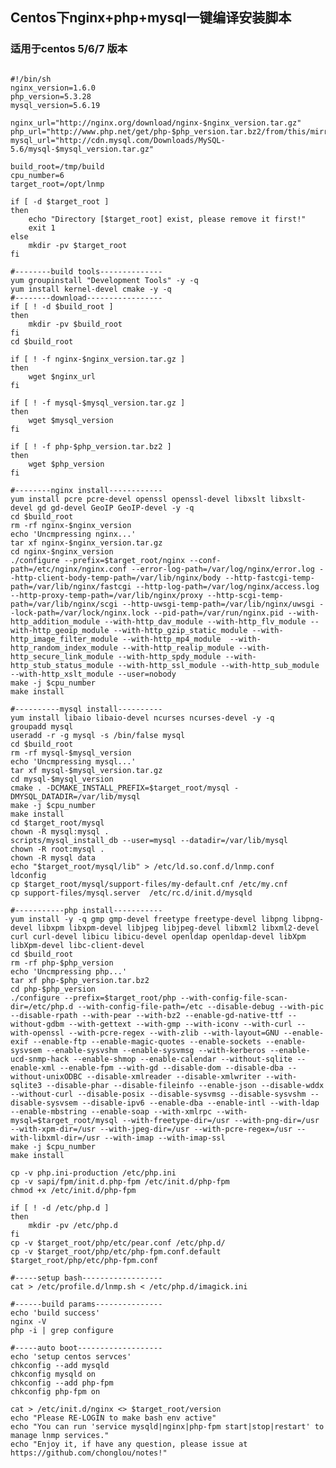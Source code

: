 Centos下nginx+php+mysql一键编译安装脚本
---------------------------------------
### 适用于centos 5/6/7 版本
<pre><code>
#!/bin/sh
nginx_version=1.6.0
php_version=5.3.28
mysql_version=5.6.19

nginx_url="http://nginx.org/download/nginx-$nginx_version.tar.gz"
php_url="http://www.php.net/get/php-$php_version.tar.bz2/from/this/mirror"
mysql_url="http://cdn.mysql.com/Downloads/MySQL-5.6/mysql-$mysql_version.tar.gz"

build_root=/tmp/build
cpu_number=6
target_root=/opt/lnmp

if [ -d $target_root ]
then
	echo "Directory [$target_root] exist, please remove it first!"
	exit 1
else
	mkdir -pv $target_root
fi

#--------build tools--------------
yum groupinstall "Development Tools" -y -q
yum install kernel-devel cmake -y -q
#--------download-----------------
if [ ! -d $build_root ]
then
	mkdir -pv $build_root
fi
cd $build_root

if [ ! -f nginx-$nginx_version.tar.gz ]
then
	wget $nginx_url
fi

if [ ! -f mysql-$mysql_version.tar.gz ]
then
	wget $mysql_version
fi

if [ ! -f php-$php_version.tar.bz2 ]
then
	wget $php_version
fi

#--------nginx install------------
yum install pcre pcre-devel openssl openssl-devel libxslt libxslt-devel gd gd-devel GeoIP GeoIP-devel -y -q
cd $build_root
rm -rf nginx-$nginx_version
echo 'Uncmpressing nginx...'
tar xf nginx-$nginx_version.tar.gz
cd nginx-$nginx_version
./configure --prefix=$target_root/nginx --conf-path=/etc/nginx/nginx.conf --error-log-path=/var/log/nginx/error.log --http-client-body-temp-path=/var/lib/nginx/body --http-fastcgi-temp-path=/var/lib/nginx/fastcgi --http-log-path=/var/log/nginx/access.log --http-proxy-temp-path=/var/lib/nginx/proxy --http-scgi-temp-path=/var/lib/nginx/scgi --http-uwsgi-temp-path=/var/lib/nginx/uwsgi --lock-path=/var/lock/nginx.lock --pid-path=/var/run/nginx.pid --with-http_addition_module --with-http_dav_module --with-http_flv_module --with-http_geoip_module --with-http_gzip_static_module --with-http_image_filter_module --with-http_mp4_module  --with-http_random_index_module --with-http_realip_module --with-http_secure_link_module --with-http_spdy_module --with-http_stub_status_module --with-http_ssl_module --with-http_sub_module --with-http_xslt_module --user=nobody
make -j $cpu_number
make install

#----------mysql install----------
yum install libaio libaio-devel ncurses ncurses-devel -y -q
groupadd mysql
useradd -r -g mysql -s /bin/false mysql
cd $build_root
rm -rf mysql-$mysql_version
echo 'Uncmpressing mysql...'
tar xf mysql-$mysql_version.tar.gz
cd mysql-$mysql_version
cmake . -DCMAKE_INSTALL_PREFIX=$target_root/mysql -DMYSQL_DATADIR=/var/lib/mysql
make -j $cpu_number
make install
cd $target_root/mysql
chown -R mysql:mysql .
scripts/mysql_install_db --user=mysql --datadir=/var/lib/mysql
chown -R root:mysql .
chown -R mysql data
echo "$target_root/mysql/lib" > /etc/ld.so.conf.d/lnmp.conf
ldconfig
cp $target_root/mysql/support-files/my-default.cnf /etc/my.cnf
cp support-files/mysql.server  /etc/rc.d/init.d/mysqld

#-----------php install-----------
yum install -y -q gmp gmp-devel freetype freetype-devel libpng libpng-devel libxpm libxpm-devel libjpeg libjpeg-devel libxml2 libxml2-devel curl curl-devel libicu libicu-devel openldap openldap-devel libXpm libXpm-devel libc-client-devel
cd $build_root
rm -rf php-$php_version
echo 'Uncmpressing php...'
tar xf php-$php_version.tar.bz2
cd php-$php_version
./configure --prefix=$target_root/php --with-config-file-scan-dir=/etc/php.d --with-config-file-path=/etc --disable-debug --with-pic --disable-rpath --with-pear --with-bz2 --enable-gd-native-ttf --without-gdbm --with-gettext --with-gmp --with-iconv --with-curl --with-openssl --with-pcre-regex --with-zlib --with-layout=GNU --enable-exif --enable-ftp --enable-magic-quotes --enable-sockets --enable-sysvsem --enable-sysvshm --enable-sysvmsg --with-kerberos --enable-ucd-snmp-hack --enable-shmop --enable-calendar --without-sqlite --enable-xml --enable-fpm --with-gd --disable-dom --disable-dba --without-unixODBC --disable-xmlreader --disable-xmlwriter --with-sqlite3 --disable-phar --disable-fileinfo --enable-json --disable-wddx --without-curl --disable-posix --disable-sysvmsg --disable-sysvshm --disable-sysvsem --disable-ipv6 --enable-dba --enable-intl --with-ldap --enable-mbstring --enable-soap --with-xmlrpc --with-mysql=$target_root/mysql --with-freetype-dir=/usr --with-png-dir=/usr --with-xpm-dir=/usr --with-jpeg-dir=/usr --with-pcre-regex=/usr --with-libxml-dir=/usr --with-imap --with-imap-ssl
make -j $cpu_number
make install

cp -v php.ini-production /etc/php.ini
cp -v sapi/fpm/init.d.php-fpm /etc/init.d/php-fpm
chmod +x /etc/init.d/php-fpm

if [ ! -d /etc/php.d ]
then
	mkdir -pv /etc/php.d
fi
cp -v $target_root/php/etc/pear.conf /etc/php.d/
cp -v $target_root/php/etc/php-fpm.conf.default $target_root/php/etc/php-fpm.conf

#-----setup bash------------------
cat > /etc/profile.d/lnmp.sh <<EOF
LNMP=$target_root
PATH=\$LNMP/nginx/sbin:\$LNMP/mysql/bin:\$LNMP/php/bin:\$PATH
export LNMP PATH
EOF
chmod 755 /etc/profile.d/lnmp.sh
. /etc/profile.d/lnmp.sh


#------install php plugins--------
pecl channel-update pecl.php.net

#install imagemagick
yum install -y -q ImageMagick ImageMagick-devel 
pecl install imagick
echo "extension=imagick.so" > /etc/php.d/imagick.ini

#------build params---------------
echo 'build success'
nginx -V
php -i | grep configure

#-----auto boot-------------------
echo 'setup centos servces'
chkconfig --add mysqld
chkconfig mysqld on
chkconfig --add php-fpm
chkconfig php-fpm on

cat > /etc/init.d/nginx <<EOF
#!/bin/sh
# chkconfig: - 85 15
# description: nginx is a World Wide Web server.

. /etc/rc.d/init.d/functions
. /etc/sysconfig/network

[ "\$NETWORKING" = "no" ] && exit 0


nginx="/opt/lnmp/nginx/sbin/nginx"
temp_dir="/var/lib/nginx"

if [ ! -d \$temp_dir ]
then
	mkdir -pv \$temp_dir
fi

start() {
	\$nginx
}

stop() {
	\$nginx -s quit
}

restart() {
	stop
	sleep 1
	start
}

case "\$1" in
	start)
		start
	;;
	stop)
		stop
	;;
	restart)
		restart
	;;	
	reload)
		\$nginx -s reload
	;;
	*)
		echo \$"Usage: \$0 {start|stop|restart|reload}"
esac


EOF
chmod 755 /etc/init.d/nginx
chkconfig --add nginx
chkconfig nginx on

#--------done---------------------
date >> $target_root/version
echo "Please RE-LOGIN to make bash env active"
echo "You can run 'service mysqld|nginx|php-fpm start|stop|restart' to manage lnmp services."
echo "Enjoy it, if have any question, please issue at https://github.com/chonglou/notes!"

</code></pre>

